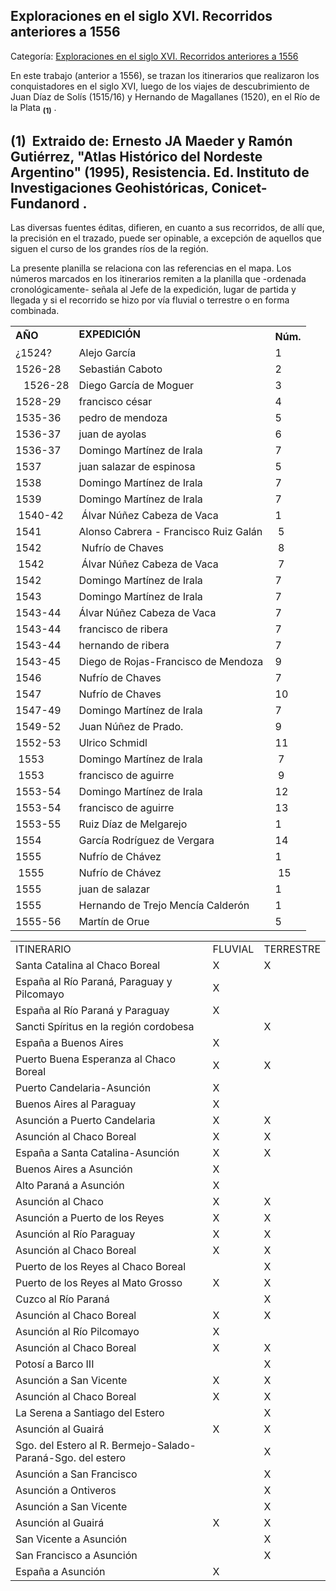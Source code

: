 ## Exploraciones en el siglo XVI. Recorridos anteriores a 1556

Categoría: [Exploraciones en el siglo XVI. Recorridos anteriores a 1556](http://descubrircorrientes.com.ar/2012/index.php/2539-cronologias/cronologias-del-periodo-colonial/regimen-del-adelantazgo/exploraciones-en-el-siglo-xvi-recorridos-anteriores-a-1556)

En este trabajo (anterior a 1556), se trazan los itinerarios que realizaron los conquistadores en el siglo XVI, luego de los viajes de descubrimiento de Juan Díaz de Solís (1515/16) y Hernando de Magallanes (1520), en el Río de la Plata <sub><strong><span><span>(1)</span></span></strong></sub> .

## **(1)**  **Extraido de: Ernesto JA Maeder y Ramón Gutiérrez, "Atlas Histórico del Nordeste Argentino" (1995), Resistencia. Ed. Instituto de Investigaciones Geohistóricas, Conicet-Fundanord** **.**

Las diversas fuentes éditas, difieren, en cuanto a sus recorridos, de allí que, la precisión en el trazado, puede ser opinable, a excepción de aquellos que siguen el curso de los grandes ríos de la región.

La presente planilla se relaciona con las referencias en el mapa. Los números marcados en los itinerarios remiten a la planilla que -ordenada cronológicamente- señala al Jefe de la expedición, lugar de partida y llegada y si el recorrido se hizo por vía fluvial o terrestre o en forma combinada.

<table><tbody><tr><td><span><strong><span><span>AÑO</span></span></strong></span></td><td><span><span><strong><span><span><span>EXPEDICIÓN</span></span></span><sub><span><br></span></sub></strong></span></span></td><td><span><span><strong><span><span><span>Núm.</span></span></span><sup><br></sup></strong></span></span></td></tr><tr><td><span><span><span>¿1524?</span></span></span></td><td><span><span><span>Alejo García</span></span></span></td><td><span><span><span>1</span></span></span></td></tr><tr><td><span><span><span>1526-28</span></span></span></td><td><span><span><span>Sebastián Caboto</span></span></span></td><td><span><span><span>2</span></span></span></td></tr><tr><td><span><span><span>&nbsp;&nbsp;&nbsp;1526-28</span></span></span></td><td><span><span><span>Diego García de Moguer</span></span></span></td><td><span><span><span>3</span></span></span></td></tr><tr><td><span><span><span>1528-29</span></span></span></td><td><span><span><span>francisco césar</span></span></span></td><td><span><span><span>4</span></span></span></td></tr><tr><td><span><span><span>1535-36</span></span></span></td><td><span><span><span>pedro de mendoza</span></span></span></td><td><span><span><span>5</span></span></span></td></tr><tr><td><span><span><span>1536-37</span></span></span></td><td><span><span><span>juan de ayolas</span></span></span></td><td><span><span><span>6</span></span></span></td></tr><tr><td><span><span><span>1536-37</span></span></span></td><td><span><span><span>Domingo Martínez de Irala</span></span></span></td><td><span><span><span>7</span></span></span></td></tr><tr><td><span><span><span>1537</span></span></span></td><td><span><span><span>juan salazar de espinosa</span></span></span></td><td><span><span><span>5</span></span></span></td></tr><tr><td><span><span><span>1538</span></span></span></td><td><span><span><span>Domingo Martínez de Irala</span></span></span></td><td><span><span><span>7</span></span></span></td></tr><tr><td><span><span><span>1539</span></span></span></td><td><span><span><span>Domingo Martínez de Irala</span></span></span></td><td><span><span><span>7</span></span></span></td></tr><tr><td><span><span><span>&nbsp;1540-42</span></span></span></td><td><span><span><span>&nbsp;Álvar Núñez Cabeza de Vaca</span></span></span></td><td><span><span><span>1&nbsp;</span></span></span></td></tr><tr><td><span><span><span>1541&nbsp;</span></span></span></td><td><span><span><span>Alonso Cabrera - Francisco Ruiz Galán&nbsp;</span></span></span></td><td><span><span><span>&nbsp;5</span></span></span></td></tr><tr><td><span><span><span>1542&nbsp;</span></span></span></td><td><span><span><span>&nbsp;Nufrío de Chaves</span></span></span></td><td><span><span><span>&nbsp;8</span></span></span></td></tr><tr><td><span><span><span>&nbsp;1542</span></span></span></td><td><span><span><span>&nbsp;Álvar Núñez Cabeza de Vaca</span></span></span></td><td><span><span><span>&nbsp;7</span></span></span></td></tr><tr><td><span><span><span>1542</span></span></span></td><td><span><span><span>Domingo Martínez de Irala</span></span></span></td><td><span><span><span>7</span></span></span></td></tr><tr><td><span><span><span>1543</span></span></span></td><td><span><span><span>Domingo Martínez de Irala</span></span></span></td><td><span><span><span>7</span></span></span></td></tr><tr><td><span><span><span>1543-44</span></span></span></td><td><span><span><span>Álvar Núñez Cabeza de Vaca</span></span></span></td><td><span><span><span>7</span></span></span></td></tr><tr><td><span><span><span>1543-44</span></span></span></td><td><span><span><span>francisco de ribera</span></span></span></td><td><span><span><span>7</span></span></span></td></tr><tr><td><span><span><span><span>1543-44</span></span></span></span></td><td><span><span><span><span>hernando de ribera</span></span></span></span></td><td><span><span><span><span>7</span></span></span></span></td></tr><tr><td><span><span><span>1543-45</span></span></span></td><td><span><span><span>Diego de Rojas-Francisco de Mendoza</span></span></span></td><td><span><span><span>9</span></span></span></td></tr><tr><td><span><span><span>1546</span></span></span></td><td><span><span><span>Nufrío de Chaves</span></span></span></td><td><span><span><span>7</span></span></span></td></tr><tr><td><span><span><span><span>1547</span></span></span></span></td><td><span><span><span><span>Nufrío de Chaves</span></span></span></span></td><td><span><span><span><span>10</span></span></span></span></td></tr><tr><td><span><span><span>1547-49</span></span></span></td><td><span><span><span>Domingo Martínez de Irala</span></span></span></td><td><span><span><span>7</span></span></span></td></tr><tr><td><span><span><span>1549-52</span></span></span></td><td><span><span><span>Juan Núñez de Prado.</span></span></span></td><td><span><span><span>9</span></span></span></td></tr><tr><td><span><span><span><span>1552-53</span></span></span>&nbsp;</span></td><td><span><span><span><span>Ulrico Schmidl</span></span></span>&nbsp;</span></td><td><span><span><span><span>11</span></span></span>&nbsp;</span></td></tr><tr><td><span>&nbsp;<span><span><span>1553</span></span></span></span></td><td><span><span><span><span>Domingo Martínez de Irala</span></span></span>&nbsp;</span></td><td><span>&nbsp;<span><span><span>7</span></span></span></span></td></tr><tr><td><span>&nbsp;<span><span><span>1553</span></span></span></span></td><td><span><span><span><span>francisco de aguirre</span></span></span>&nbsp;</span></td><td><span>&nbsp;<span><span><span>9</span></span></span></span></td></tr><tr><td><span><span><span>1553-54</span></span></span></td><td><span><span><span>Domingo Martínez de Irala</span></span></span></td><td><span><span><span>12</span></span></span></td></tr><tr><td><span><span><span>1553-54</span></span></span></td><td><span><span><span>francisco de aguirre</span></span></span></td><td><span><span><span>13</span></span></span></td></tr><tr><td><span><span><span>1553-55</span></span></span></td><td><span><span><span>Ruiz Díaz de Melgarejo</span></span></span></td><td><span><span><span>1</span></span></span></td></tr><tr><td><span><span><span><span>1554</span></span></span><br></span></td><td><span><span><span><span>García Rodríguez de Vergara</span></span></span>&nbsp;</span></td><td><span><span><span><span>14</span></span></span>&nbsp;</span></td></tr><tr><td><span><span><span>1555</span></span></span></td><td><span><span><span>Nufrío de Chávez</span></span></span></td><td><span><span><span><span>1</span></span></span>&nbsp;</span></td></tr><tr><td><span>&nbsp;<span><span><span>1555</span></span></span></span></td><td><span><span><span>Nufrío de Chávez</span></span></span></td><td><span>&nbsp;<span><span><span>15</span></span></span></span></td></tr><tr><td><span><span><span>1555</span></span></span></td><td><span><span><span><span>juan de salazar</span></span></span></span></td><td><span><span><span>1</span></span></span></td></tr><tr><td><span><span><span>1555</span></span></span></td><td><span><span><span>Hernando de Trejo Mencía Calderón</span></span></span></td><td><span><span><span>1</span></span></span></td></tr><tr><td><span><span><span>1555-56</span></span></span></td><td><span><span><span>Martín de Orue</span></span></span></td><td><span><span><span>5</span></span></span></td></tr></tbody></table>

<table><tbody><tr><td><span><span><span><span>ITINERARIO</span></span></span></span></td><td><span><span><span>FLUVIAL</span></span></span></td><td><span><span><span>TERRESTRE</span></span></span></td></tr><tr><td><span><span><span>Santa Catalina al Chaco Boreal</span></span></span></td><td><span><span><span>X</span></span></span></td><td><span><span><span>X</span></span></span></td></tr><tr><td><span><span><span>España al Río Paraná, Paraguay y Pilcomayo</span></span></span></td><td><span><span><span>X</span></span></span></td><td></td></tr><tr><td><span><span><span>España al Río Paraná y Paraguay</span></span></span></td><td><span><span><span>X</span></span></span></td><td></td></tr><tr><td><span><span><span><span>Sancti Spíritus en la región cordobesa</span></span></span></span></td><td><span>&nbsp;</span></td><td><span><span><span>X</span></span></span></td></tr><tr><td><span><span><span>España a Buenos Aires</span></span></span></td><td><span><span><span>X</span></span></span></td><td></td></tr><tr><td><span><span><span>Puerto Buena Esperanza al Chaco Boreal</span></span></span></td><td><span><span><span>X</span></span></span></td><td><span><span><span>X</span></span></span></td></tr><tr><td><span><span><span><span>Puerto Candelaria-Asunción</span></span></span>&nbsp;</span></td><td><span><span><span><span>X</span></span></span>&nbsp;</span></td><td><span>&nbsp;</span></td></tr><tr><td><span><span><span><span>Buenos Aires al Paraguay</span></span></span>&nbsp;</span></td><td><span><span><span>X</span></span></span>&nbsp;</td><td></td></tr><tr><td><span><span><span>Asunción a Puerto Candelaria</span></span></span></td><td><span><span><span>X</span></span></span>&nbsp;</td><td><span><span><span>X</span></span></span>&nbsp;</td></tr><tr><td><span><span><span>Asunción al Chaco Boreal</span></span></span></td><td><span><span><span>X</span></span></span></td><td><span><span><span>X</span></span></span></td></tr><tr><td><span><span><span>España a Santa Catalina-Asunción</span></span></span></td><td><span><span><span>X</span></span></span></td><td><span><span><span>X</span></span></span></td></tr><tr><td><span><span><span>Buenos Aires a Asunción</span></span></span></td><td><span><span><span>X</span></span></span></td><td></td></tr><tr><td><span><span><span><span>Alto Paraná a Asunción</span></span></span></span></td><td><span><span><span><span>X</span></span></span></span></td><td></td></tr><tr><td><span><span><span>Asunción al Chaco</span></span></span></td><td><span><span><span>X</span></span></span></td><td><span><span><span>X</span></span></span></td></tr><tr><td><span><span><span>Asunción a Puerto de los Reyes</span></span></span></td><td><span><span><span>X</span></span></span></td><td><span><span><span>X</span></span></span></td></tr><tr><td><span><span><span><span>Asunción al Río Paraguay</span></span></span></span></td><td><span><span><span><span>X</span></span></span></span></td><td><span><span><span><span>X</span></span></span></span></td></tr><tr><td><span><span><span>Asunción al Chaco Boreal</span></span></span></td><td><span><span><span>X</span></span></span></td><td><span><span><span>X</span></span></span></td></tr><tr><td><span><span><span>Puerto de los Reyes al Chaco Boreal</span></span></span></td><td></td><td><span><span><span>X</span></span></span></td></tr><tr><td><span><span><span><span>Puerto de los Reyes al Mato Grosso</span></span></span></span></td><td><span><span><span>X</span></span></span></td><td><span><span><span><span>X</span></span></span></span></td></tr><tr><td><span><span><span>Cuzco al Río Paraná</span></span></span></td><td></td><td><span><span><span>X</span></span></span></td></tr><tr><td><span><span><span>Asunción al Chaco Boreal</span></span></span></td><td><span><span><span>X</span></span></span></td><td><span><span><span>X</span></span></span></td></tr><tr><td><span><span><span><span>Asunción al Río Pilcomayo</span></span></span></span></td><td><span><span><span><span>X</span></span></span></span></td><td><span>&nbsp;</span></td></tr><tr><td><span><span><span>Asunción al Chaco Boreal</span></span></span></td><td><span><span><span>X</span></span></span></td><td><span><span><span>X</span></span></span></td></tr><tr><td><span><span><span>Potosí a Barco III</span></span></span></td><td></td><td><span><span><span>X</span></span></span></td></tr><tr><td><span><span><span><span>Asunción a San Vicente</span></span></span></span></td><td><span><span><span>X</span></span></span></td><td><span><span><span><span>X</span></span></span></span></td></tr><tr><td><span><span><span>Asunción al Chaco Boreal</span></span></span></td><td><span><span><span>X</span></span></span></td><td><span><span><span>X</span></span></span></td></tr><tr><td><span><span><span>La Serena a Santiago del Estero</span></span></span></td><td></td><td><span><span><span>X</span></span></span></td></tr><tr><td><span><span><span><span>Asunción al Guairá</span></span></span></span></td><td><span><span><span>X</span></span></span></td><td><span><span><span><span>X</span></span></span></span></td></tr><tr><td><span><span><span>Sgo. </span><span>del Estero al R. Bermejo-Salado-Paraná-Sgo. </span><span>del estero</span></span></span></td><td></td><td><span><span><span>X</span></span></span></td></tr><tr><td><span><span><span>Asunción a San Francisco</span></span></span></td><td></td><td><span><span><span>X</span></span></span></td></tr><tr><td><span><span><span><span>Asunción a Ontiveros</span></span></span></span></td><td></td><td><span><span><span><span>X</span></span></span></span></td></tr><tr><td><span><span><span>Asunción a San Vicente</span></span></span></td><td></td><td><span><span><span>X</span></span></span></td></tr><tr><td><span><span><span>Asunción al Guairá</span></span></span></td><td><span><span><span>X</span></span></span></td><td><span><span><span>X</span></span></span></td></tr><tr><td><span><span><span><span>San Vicente a Asunción</span></span></span></span></td><td><span>&nbsp;</span></td><td><span><span><span><span>X</span></span></span></span></td></tr><tr><td><span><span><span>San Francisco a Asunción</span></span></span></td><td></td><td><span><span><span>X</span></span></span></td></tr><tr><td><span><span><span>España a Asunción</span></span></span></td><td><span><span><span>X</span></span></span></td><td></td></tr></tbody></table>